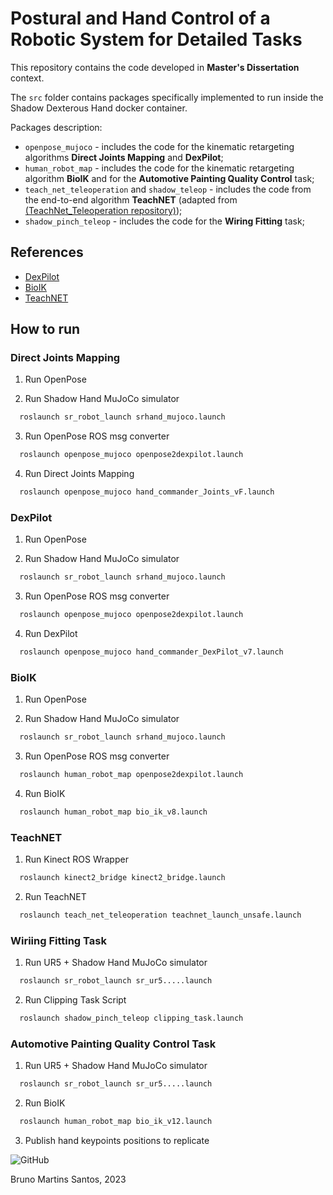 # Postural and Hand Control of a Robotic System for Detailed Tasks

This repository contains the code developed in **Master's Dissertation** context.

The `src` folder contains packages specifically implemented to run inside the Shadow Dexterous Hand docker container.

Packages description:
  - `openpose_mujoco` - includes the code for the kinematic retargeting algorithms **Direct Joints Mapping** and **DexPilot**;
  - `human_robot_map` - includes the code for the kinematic retargeting algorithm **BioIK** and for the **Automotive Painting Quality Control** task;
  - `teach_net_teleoperation` and `shadow_teleop` - includes the code from the end-to-end algorithm **TeachNET** (adapted from [(TeachNet_Teleoperation repository)]([https://github.com/jorgef1299/SERP](https://github.com/TAMS-Group/TeachNet_Teleoperation)));
  - `shadow_pinch_teleop` - includes the code for the **Wiring Fitting** task;

## References

 - [DexPilot](https://doi.org/10.1109/ICRA40945.2020.9197124)
 - [BioIK](https://doi.org/10.1109/ICRA.2018.8460799)
 - [TeachNET](https://doi.org/10.1109/ICRA.2019.8794277)

## How to run

### Direct Joints Mapping

1. Run OpenPose

2. Run Shadow Hand MuJoCo simulator
```bash
  roslaunch sr_robot_launch srhand_mujoco.launch
```

3. Run OpenPose ROS msg converter
```bash
  roslaunch openpose_mujoco openpose2dexpilot.launch
```

4. Run Direct Joints Mapping
```bash
  roslaunch openpose_mujoco hand_commander_Joints_vF.launch
```

### DexPilot

1. Run OpenPose

2. Run Shadow Hand MuJoCo simulator
```bash
  roslaunch sr_robot_launch srhand_mujoco.launch
```

3. Run OpenPose ROS msg converter
```bash
  roslaunch openpose_mujoco openpose2dexpilot.launch
```

4. Run DexPilot
```bash
  roslaunch openpose_mujoco hand_commander_DexPilot_v7.launch
```

### BioIK

1. Run OpenPose

2. Run Shadow Hand MuJoCo simulator
```bash
  roslaunch sr_robot_launch srhand_mujoco.launch
```

3. Run OpenPose ROS msg converter
```bash
  roslaunch human_robot_map openpose2dexpilot.launch
```

4. Run BioIK
```bash
  roslaunch human_robot_map bio_ik_v8.launch
```

### TeachNET

1. Run Kinect ROS Wrapper
```bash
  roslaunch kinect2_bridge kinect2_bridge.launch
```

2. Run TeachNET
```bash
  roslaunch teach_net_teleoperation teachnet_launch_unsafe.launch
```

### Wiriing Fitting Task

1. Run UR5 + Shadow Hand MuJoCo simulator
```bash
  roslaunch sr_robot_launch sr_ur5.....launch
```

2. Run Clipping Task Script
```bash
  roslaunch shadow_pinch_teleop clipping_task.launch
```

### Automotive Painting Quality Control Task

1. Run UR5 + Shadow Hand MuJoCo simulator
```bash
  roslaunch sr_robot_launch sr_ur5.....launch
```

2. Run BioIK
```bash
  roslaunch human_robot_map bio_ik_v12.launch
```

3. Publish hand keypoints positions to replicate


![GitHub](https://github.com/BrunoSantosCode/ShadowHand_MastersDissertation/assets/78873048/2d035f65-0977-4cc2-a0be-0c87cf1df7f3)

Bruno Martins Santos, 2023
